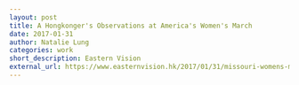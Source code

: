 ```yaml
---
layout: post
title: A Hongkonger's Observations at America's Women's March
date: 2017-01-31
author: Natalie Lung
categories: work
short_description: Eastern Vision
external_url: https://www.easternvision.hk/2017/01/31/missouri-womens-march/
---
```

